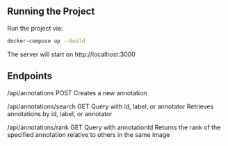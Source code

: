 ## Running the Project

Run the project via:

```bash
docker-compose up --build
```

The server will start on http://localhost:3000

## Endpoints

/api/annotations
    POST
    Creates a new annotation

/api/annotations/search
    GET
    Query with id, label, or annotator
    Retrieves annotations by id, label, or annotator

/api/annotations/rank
    GET
    Query with annotationId
    Returns the rank of the specified annotation relative to others in the same image
